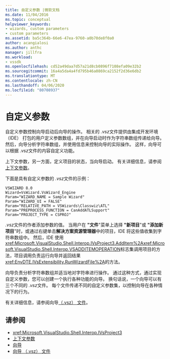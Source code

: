 ```yaml
---
title: 自定义参数 |微软文档
ms.date: 11/04/2016
ms.topic: conceptual
helpviewer_keywords:
- wizards, custom parameters
- custom parameters
ms.assetid: ba5c364b-66e6-47ea-9760-a0b70de8f0a0
author: acangialosi
ms.author: anthc
manager: jillfra
ms.workload:
- vssdk
ms.openlocfilehash: cd52a49daa7d57a21d8cb0896f7108efa09e32b2
ms.sourcegitcommit: 16a4a5da4a4fd795b46a0869ca2152f2d36e6db2
ms.translationtype: MT
ms.contentlocale: zh-CN
ms.lasthandoff: 04/06/2020
ms.locfileid: "80708937"
---
```

# <a name="custom-parameters"></a>自定义参数
自定义参数控制向导启动后向导的操作。 相关的 *.vsz*文件提供由集成开发环境 （IDE） 打包的用户定义参数数组，并在向导启动时作为字符串数组传递给向导。 然后，向导分析字符串数组，并使用信息来控制向导的实际操作。 这样，向导可以根据 *.vsz*文件的内容自定义功能。

 上下文参数，另一方面，定义项目的状态，当向导启动。 有关详细信息，请参阅[上下文参数](../../extensibility/internals/context-parameters.md)。

 下面是具有自定义参数的 *.vsz*文件的示例：

```
VSWIZARD 8.0
Wizard=VsWizard.VsWizard_Engine
Param="WIZARD_NAME = Sample Wizard"
Param="WIZARD_UI = FALSE"
Param="RELATIVE_PATH = VSWizards\Classwiz\ATL"
Param="PREPROCESS_FUNCTION = CanAddATLSupport"
Param="PROJECT_TYPE = CSPROJ"
```

 *.vsz*文件的作者添加参数的值。 当用户在 **"文件**"菜单上选择 **"新项目**"或 **"添加新项目**"时，或通过右键单击**解决方案资源管理器**中的项目，IDE 将这些值收集到字符串数组中。 然后，IDE 使用<xref:Microsoft.VisualStudio.Shell.Interop.IVsProject3.AddItem%2A><xref:Microsoft.VisualStudio.Shell.Interop.VSADDITEMOPERATION>标志集调用项目的方法，项目调用负责运行向导并返回结果<xref:EnvDTE.IVsExtensibility.RunWizardFile%2A>的方法。

 向导负责分析字符串数组并适当地对字符串进行操作。 通过这种方式，通过实现自定义参数，您可以创建一个执行各种功能的向导。 换句话说，一个向导可以有三个不同的 *.vsz*文件。 每个文件传递不同的自定义参数集，以控制向导在各种情况下的行为。

 有关详细信息，请参阅向导[（.vsz） 文件](../../extensibility/internals/wizard-dot-vsz-file.md)。

## <a name="see-also"></a>请参阅
- <xref:Microsoft.VisualStudio.Shell.Interop.IVsProject3>
- [上下文参数](../../extensibility/internals/context-parameters.md)
- [向导](../../extensibility/internals/wizards.md)
- [向导 （.vsz） 文件](../../extensibility/internals/wizard-dot-vsz-file.md)
